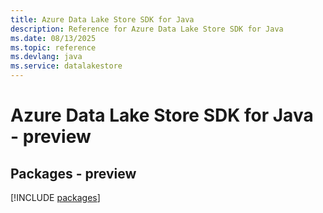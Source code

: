 ```yaml
---
title: Azure Data Lake Store SDK for Java
description: Reference for Azure Data Lake Store SDK for Java
ms.date: 08/13/2025
ms.topic: reference
ms.devlang: java
ms.service: datalakestore
---
```

# Azure Data Lake Store SDK for Java - preview
## Packages - preview
[!INCLUDE [packages](data-lake-store-index.md)]